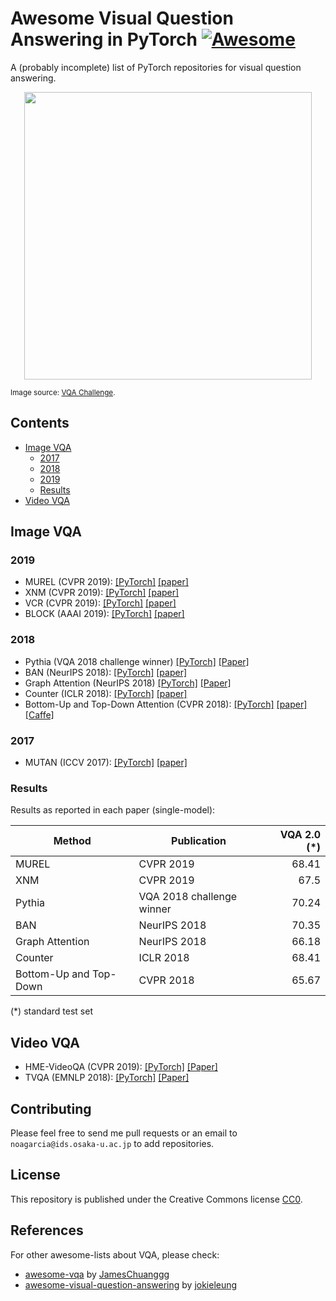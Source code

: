 # Awesome Visual Question Answering in PyTorch [![Awesome](https://awesome.re/badge.svg)](https://awesome.re)

A (probably incomplete) list of PyTorch repositories for visual question answering.

<p align="center">
  <img width="460" src="https://visualqa.org/static/img/challenge.png">
</p>

<sub>Image source: [VQA Challenge](https://visualqa.org/challenge.html).</sub>

## Contents

* [Image VQA](#image-vqa)
    * [2017](#2017)
    * [2018](#2018)
    * [2019](#2019)
    * [Results](#results)
* [Video VQA](#video-vqa)


## Image VQA

### 2019
- MUREL (CVPR 2019):
[[PyTorch]](https://github.com/Cadene/murel.bootstrap.pytorch)
[[paper]](https://arxiv.org/abs/1902.09487)
- XNM (CVPR 2019):
[[PyTorch]](https://github.com/shijx12/XNM-Net)
[[paper]](https://arxiv.org/abs/1812.01855)
- VCR (CVPR 2019):
[[PyTorch]](https://github.com/rowanz/r2c/)
[[paper]](https://arxiv.org/abs/1811.10830)
- BLOCK (AAAI 2019): 
[[PyTorch]](https://github.com/Cadene/block.bootstrap.pytorch) 
[[paper]](http://remicadene.com/pdfs/paper_aaai2019.pdf)

### 2018
- Pythia (VQA 2018 challenge winner)
[[PyTorch]](https://github.com/facebookresearch/pythia)
[[Paper]](https://arxiv.org/abs/1807.09956)
- BAN (NeurIPS 2018):
[[PyTorch]](https://github.com/jnhwkim/ban-vqa)
[[paper]](https://arxiv.org/abs/1805.07932)
- Graph Attention (NeurIPS 2018)
[[PyTorch]](https://github.com/aimbrain/vqa-project)
[[Paper]](https://arxiv.org/abs/1806.07243)
- Counter (ICLR 2018):
[[PyTorch]](https://github.com/Cyanogenoid/vqa-counting)
[[paper]](https://openreview.net/forum?id=B12Js_yRb)
- Bottom-Up and Top-Down Attention (CVPR 2018):
[[PyTorch]](https://github.com/hengyuan-hu/bottom-up-attention-vqa) 
[[paper]](https://arxiv.org/abs/1707.07998)
[[Caffe]](https://github.com/peteanderson80/bottom-up-attention)

### 2017
- MUTAN (ICCV 2017): 
[[PyTorch]](https://github.com/Cadene/vqa.pytorch) 
[[paper]](https://arxiv.org/abs/1705.06676)

### Results

Results as reported in each paper (single-model):

| Method | Publication | VQA 2.0 (*) |
|--------|--------|-------------:|
| MUREL | CVPR 2019 | 68.41 |
| XNM  | CVPR 2019 | 67.5 |
| Pythia | VQA 2018 challenge winner | 70.24 |
| BAN | NeurIPS 2018 | 70.35 |
| Graph Attention | NeurIPS 2018 | 66.18 |
| Counter | ICLR 2018 | 68.41 |
| Bottom-Up and Top-Down | CVPR 2018 | 65.67 |


(*) standard test set 


## Video VQA

- HME-VideoQA (CVPR 2019):
[[PyTorch]](https://github.com/fanchenyou/HME-VideoQA)
[[Paper]](https://arxiv.org/pdf/1904.04357.pdf)
- TVQA (EMNLP 2018):
[[PyTorch]](https://github.com/jayleicn/TVQA)
[[Paper]](https://arxiv.org/abs/1809.01696)

## Contributing

Please feel free to send me pull requests or an email to `noagarcia@ids.osaka-u.ac.jp` to add repositories.

## License

This repository is published under the Creative Commons license [CC0](https://creativecommons.org/publicdomain/zero/1.0/).

## References

For other awesome-lists about VQA, please check:
* [awesome-vqa](https://github.com/JamesChuanggg/awesome-vqa) by [JamesChuanggg](https://github.com/JamesChuanggg)
* [awesome-visual-question-answering](https://github.com/jokieleung/awesome-visual-question-answering)
by [jokieleung](https://github.com/jokieleung)